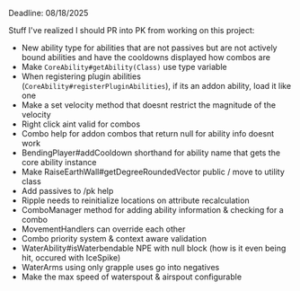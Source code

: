 Deadline: 08/18/2025

Stuff I've realized I should PR into PK from working on this project:
- New ability type for abilities that are not passives but are not actively bound abilities and have the cooldowns displayed how combos are
- Make `CoreAbility#getAbility(Class)` use type variable
- When registering plugin abilities (`CoreAbility#registerPluginAbilities`), if its an addon ability, load it like one
- Make a set velocity method that doesnt restrict the magnitude of the velocity
- Right click aint valid for combos
- Combo help for addon combos that return null for ability info doesnt work
- BendingPlayer#addCooldown shorthand for ability name that gets the core ability instance
- Make RaiseEarthWall#getDegreeRoundedVector public / move to utility class
- Add passives to /pk help <ability>
- Ripple needs to reinitialize locations on attribute recalculation
- ComboManager method for adding ability information & checking for a combo
- MovementHandlers can override each other
- Combo priority system & context aware validation
- WaterAbility#isWaterbendable NPE with null block (how is it even being hit, occured with IceSpike)
- WaterArms using only grapple uses go into negatives
- Make the max speed of waterspout & airspout configurable